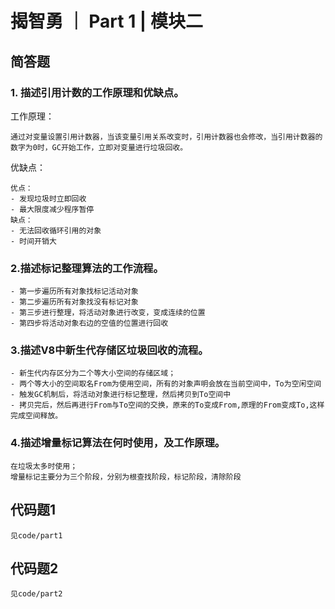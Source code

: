 # 揭智勇 ｜ Part 1 | 模块二

## 简答题
### 1. 描述引用计数的工作原理和优缺点。
工作原理：
```
通过对变量设置引用计数器，当该变量引用关系改变时，引用计数器也会修改，当引用计数器的数字为0时，GC开始工作，立即对变量进行垃圾回收。
```
优缺点：
```
优点：
- 发现垃圾时立即回收
- 最大限度减少程序暂停
缺点：
- 无法回收循环引用的对象
- 时间开销大
```

### 2.描述标记整理算法的工作流程。
```
- 第一步遍历所有对象找标记活动对象
- 第二步遍历所有对象找没有标记对象
- 第三步进行整理，将活动对象进行改变，变成连续的位置
- 第四步将活动对象右边的空值的位置进行回收

```

### 3.描述V8中新生代存储区垃圾回收的流程。
```
- 新生代内存区分为二个等大小空间的存储区域；
- 两个等大小的空间取名From为使用空间，所有的对象声明会放在当前空间中，To为空闲空间
- 触发GC机制后，将活动对象进行标记整理，然后拷贝到To空间中
- 拷贝完后，然后再进行From与To空间的交换，原来的To变成From,原理的From变成To,这样完成空间释放。
```

### 4.描述增量标记算法在何时使用，及工作原理。
```
在垃圾太多时使用；
增量标记主要分为三个阶段，分别为根查找阶段，标记阶段，清除阶段
```

## 代码题1
```
见code/part1
```
## 代码题2

```
见code/part2
```